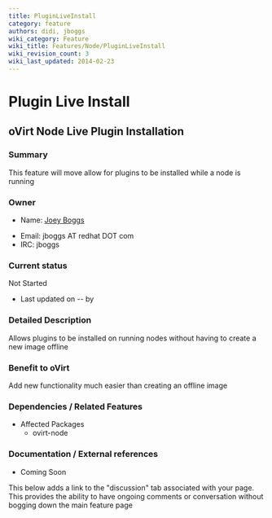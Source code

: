 ```yaml
---
title: PluginLiveInstall
category: feature
authors: didi, jboggs
wiki_category: Feature
wiki_title: Features/Node/PluginLiveInstall
wiki_revision_count: 3
wiki_last_updated: 2014-02-23
---
```


# Plugin Live Install

## oVirt Node Live Plugin Installation

### Summary

This feature will move allow for plugins to be installed while a node is running

### Owner

*   Name: [ Joey Boggs](User:jboggs)

<!-- -->

*   Email: jboggs AT redhat DOT com
*   IRC: jboggs

### Current status

Not Started

*   Last updated on -- by

### Detailed Description

Allows plugins to be installed on running nodes without having to create a new image offline

### Benefit to oVirt

Add new functionality much easier than creating an offline image

### Dependencies / Related Features

*   Affected Packages
    -   ovirt-node

### Documentation / External references

*   Coming Soon


This below adds a link to the "discussion" tab associated with your page. This provides the ability to have ongoing comments or conversation without bogging down the main feature page

